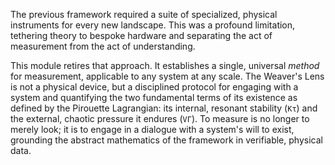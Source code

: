 The previous framework required a suite of specialized, physical instruments for every new landscape. This was a profound limitation, tethering theory to bespoke hardware and separating the act of measurement from the act of understanding.

This module retires that approach. It establishes a single, universal *method* for measurement, applicable to any system at any scale. The Weaver's Lens is not a physical device, but a disciplined protocol for engaging with a system and quantifying the two fundamental terms of its existence as defined by the Pirouette Lagrangian: its internal, resonant stability (`Kτ`) and the external, chaotic pressure it endures (`VΓ`). To measure is no longer to merely look; it is to engage in a dialogue with a system's will to exist, grounding the abstract mathematics of the framework in verifiable, physical data.